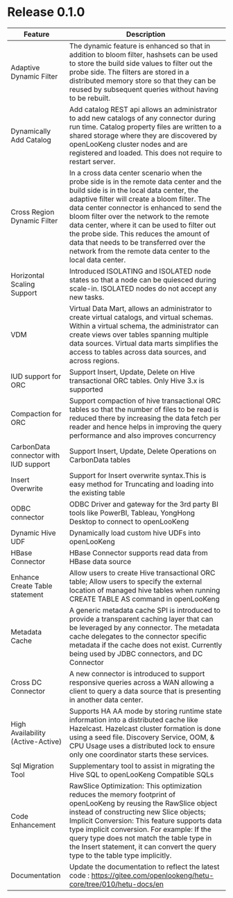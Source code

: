 
# Release 0.1.0

| Feature                                      | Description                                                  |
| -------------------------------------------- | ------------------------------------------------------------ |
| Adaptive Dynamic Filter                      | The dynamic feature is enhanced so that in addition to bloom filter, hashsets can be used to store the build side values to filter out the probe side. The filters are stored in a distributed memory store so that they can be reused by subsequent queries without having to be rebuilt. |
| Dynamically Add Catalog                      | Add catalog REST api allows an administrator to add new catalogs of any connector during run time. Catalog property files are written to a shared storage where they are discovered by openLooKeng cluster nodes and are registered and loaded. This does not require to restart server.|
| Cross Region Dynamic Filter                  | In a cross data center scenario when the probe side is in the remote data center and the build side is in the local data center, the adaptive filter will create a bloom filter. The data center connector is enhanced to send the bloom filter over the network to the remote data center, where it can be used to filter out the probe side. This reduces the amount of data that needs to be transferred over the network from the remote data center to the local data center. |
| Horizontal Scaling Support                   | Introduced ISOLATING and ISOLATED node states so that a node can be quiesced during scale-in. ISOLATED nodes do not accept any new tasks. |
| VDM                                          | Virtual Data Mart, allows an administrator to create virtual catalogs, and virtual schemas. Within a virtual schema, the administrator can create views over tables spanning multiple data sources. Virtual data marts simplifies the access to tables across data sources, and across regions. |
| IUD support for ORC                          | Support Insert, Update, Delete on Hive transactional ORC tables. Only Hive 3.x is supported |
| Compaction for ORC                           | Support compaction of hive transactional ORC tables so that the number of files to be read is reduced there by increasing the data fetch per reader and hence helps in improving the query performance and also improves concurrency |
| CarbonData connector with IUD support        | Support Insert, Update, Delete Operations on CarbonData tables |
| Insert Overwrite                             | Support for Insert overwrite syntax.This is easy method for Truncating and loading into the existing table |
| ODBC connector                               | ODBC Driver and gateway for the 3rd party BI tools like PowerBI, Tableau, YongHong Desktop  to connect to openLooKeng |
| Dynamic Hive UDF                             | Dynamically load custom hive UDFs into openLooKeng                  |
| HBase Connector                              | HBase Connector supports read data from HBase data source                                             |
| Enhance Create Table statement               | Allow users to create Hive transactional ORC table; Allow users to specify the external location of managed hive tables when running CREATE TABLE AS command in openLooKeng |
| Metadata Cache                               | A generic metadata cache SPI is introduced to provide a transparent caching layer that can be leveraged by any connector. The metadata cache delegates to the connector specific metadata if the cache does not exist. Currently being used by JDBC connectors, and DC Connector |
| Cross DC Connector                           | A new connector is introduced to support responsive queries across a WAN allowing a client to query a data source that is presenting in another data center. |
| High Availability (Active-Active)            | Supports HA AA mode by storing runtime state information into a distributed cache like Hazelcast. Hazelcast cluster formation is done using a seed file. Discovery Service, OOM, & CPU Usage uses a distributed lock to ensure only one coordinator starts these services. |
| Sql Migration Tool                           | Supplementary tool to assist in migrating the Hive SQL to openLooKeng Compatible SQLs |
| Code Enhancement                             | RawSlice Optimization: This optimization reduces the memory footprint of openLooKeng by reusing the RawSlice object instead of constructing new Slice objects; Implicit Conversion: This feature supports data type implicit conversion. For example: If the query type does not match the table type in the Insert statement, it can convert the query type to the table type implicitly.|
| Documentation                   | Update the documentation to reflect the latest code : https://gitee.com/openlookeng/hetu-core/tree/010/hetu-docs/en           |  |